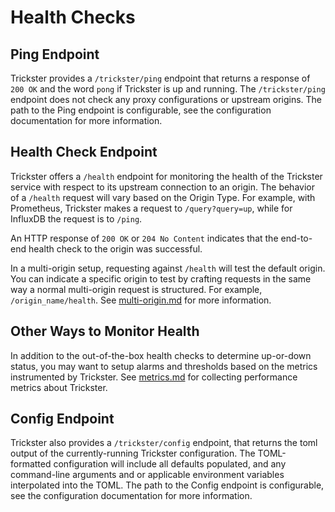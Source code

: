 # Health Checks

## Ping Endpoint
Trickster provides a `/trickster/ping` endpoint that returns a response of `200 OK` and the word `pong` if Trickster is up and running.  The `/trickster/ping` endpoint does not check any proxy configurations or upstream origins. The path to the Ping endpoint is configurable, see the configuration documentation for more information.

## Health Check Endpoint
Trickster offers a `/health` endpoint for monitoring the health of the Trickster service with respect to its upstream connection to an origin. The behavior of a `/health` request will vary based on the Origin Type. For example, with Prometheus, Trickster makes a request to `/query?query=up`, while for InfluxDB the request is to `/ping`.

An HTTP response of `200 OK` or `204 No Content` indicates that the end-to-end health check to the origin was successful.

In a multi-origin setup, requesting against `/health` will test the default origin. You can indicate a specific origin to test by crafting requests in the same way a normal multi-origin request is structured. For example, `/origin_name/health`. See [multi-origin.md](multi-origin.md) for more information.

## Other Ways to Monitor Health

In addition to the out-of-the-box health checks to determine up-or-down status, you may want to setup alarms and thresholds based on the metrics instrumented by Trickster. See [metrics.md](metrics.md) for collecting performance metrics about Trickster.

## Config Endpoint

Trickster also provides a `/trickster/config` endpoint, that returns the toml output of the currently-running Trickster configuration. The TOML-formatted configuration will include all defaults populated, and any command-line arguments and or applicable environment variables interpolated into the TOML. The path to the Config endpoint is configurable, see the configuration documentation for more information.
